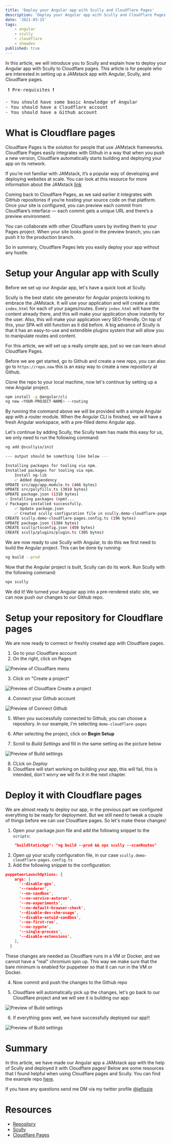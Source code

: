 ```yaml
---
title: 'Deploy your Angular app with Scully and Cloudflare Pages'
description: 'Deploy your Angular app with Scully and Cloudflare Pages'
date: '2021-03-15'
tags:
    - angular
    - scully
    - cloudflare
    - showdev
published: true
---
```


In this article, we will introduce you to Scully and explain how to deploy your Angular app with Scully to Cloudflare pages.
This article is for people who are interested in setting up a JAMstack app with Angular, Scully, and Cloudflare pages.

<pre>
 ❗ Pre-requisites ❗
 
- You should have some basic knowledge of Angular
- You should have a Cloudflare account
- You should have a Github account
</pre>

# What is Cloudflare pages

Cloudflare Pages is the solution for people that use JAMstack frameworks. Cloudflare Pages easily integrates with Github in a way that when you push a new version, Cloudflare automatically starts building and deploying your app on its network.

If you’re not familiar with JAMstack, it’s a popular way of developing and deploying websites at scale. You can look at this resource for more information about the JAMstack [link][jamstack]

Coming back to Cloudflare Pages, as we said earlier it integrates with GitHub repositories if you’re hosting your source code on that platform. Once your site is configured, you can preview each commit from Cloudflare’s interface — each commit gets a unique URL and there’s a preview environment.

You can collaborate with other Cloudflare users by inviting them to your Pages project. When your site looks good in the preview branch, you can push it to the production branch.

So in summary, Cloudflare Pages lets you easily deploy your app without any hustle.

# Setup your Angular app with Scully

Before we set up our Angular app, let's have a quick look at Scully.

Scully is the best static site generator for Angular projects looking to embrace the JAMstack.
It will use your application and will create a static `index.html` for each of your pages/routes. Every `index.html` will have the content already there, and this will make your application show instantly for the user. Also, this will make your application very SEO-friendly. On top of this, your SPA will still function as it did before.
A big advance of Scully is that it has an easy-to-use and extendible plugins system that will allow you to manipulate routes and content.

For this article, we will set up a really simple app, just so we can learn about Cloudflare Pages.

Before we are get started, go to Github and create a new repo, you can also go to `https://repo.new` this is an easy way to create a new repository at Github.

Clone the repo to your local machine, now let's continue by setting up a new Angular project.

```bash
npm install -g @angular/cli
ng new <YOUR-PROJECT-NAME> --routing
```

By running the command above we will be provided with a simple Angular app with a router module. When the Angular CLI is finished, we will have a fresh Angular workspace, with a pre-filled demo Angular app.

Let's continue by adding Scully, the Scully team has made this easy for us, we only need to run the following command:

```bash
ng add @scullyio/init

--- output should be something like below ---

Installing packages for tooling via npm.
Installed packages for tooling via npm.
    Install ng-lib
    ✅️ Added dependency
UPDATE src/app/app.module.ts (466 bytes)
UPDATE src/polyfills.ts (3019 bytes)
UPDATE package.json (1310 bytes)
- Installing packages (npm)...
√ Packages installed successfully.
    ✅️ Update package.json
    ✅️ Created scully configuration file in scully.demo-cloudflare-pages.confts
CREATE scully.demo-cloudflare-pages.config.ts (196 bytes)
UPDATE package.json (1384 bytes)
CREATE scully/tsconfig.json (450 bytes)
CREATE scully/plugins/plugin.ts (305 bytes)
```

We are now ready to use Scully with Angular, to do this we first need to build the Angular project. This can be done by running:

```bash
ng build --prod
```

Now that the Angular project is built, Scully can do its work. Run Scully with the following command:

```bash
npx scully
```

We did it! We turned your Angular app into a pre-rendered static site, we can now push our changes to our Github repo.

# Setup your repository for Cloudflare pages

We are now ready to connect or freshly created app with Cloudflare pages. 

1. Go to your Cloudflare account
2. On the right, click on Pages

![Preview of Cloudflare menu](./assets/cloudflare/cloudflare_menu.png)

3. Click on "Create a project"

![Preview of Cloudflare Create a project](./assets/cloudflare/cloudflare_create_project.png)

4. Connect your Github account

![Preview of Connect Github](./assets/cloudflare/connect_github.png)

5. When you successfully connected to Github, you can choose a repository. In our example, I'm selecting `demo-cloudflare-pages`

6. After selecting the project, click on **Begin Setup**

7. Scroll to *Build Settings* and fill in the same setting as the picture below

![Preview of Build settings](./assets/cloudflare/build_settings.png)

8. CLick on *Deploy*
9. Cloudflare will start working on building your app, this will fail, this is intended, don't worry we will fix it in the next chapter.

# Deploy it with Cloudflare pages

We are almost ready to deploy our app, in the previous part we configured everything to be ready for deployment. But we still need to tweak a couple of things before we can use Cloudflare pages. So let's make these changes!

1. Open your package.json file and add the following snippet to the `scripts`:

```json
    "buildStaticApp": "ng build --prod && npx scully --scanRoutes"
```
2. Open up your scully configuration file, in our case `scully.demo-cloudflare-pages.config.ts`
3. Add the following snippet to the configuration:

```json
puppeteerLaunchOptions: {
    args: [
      '--disable-gpu',
      '--renderer',
      '--no-sandbox',
      '--no-service-autorun',
      '--no-experiments',
      '--no-default-browser-check',
      '--disable-dev-shm-usage',
      '--disable-setuid-sandbox',
      '--no-first-run',
      '--no-zygote',
      '--single-process',
      '--disable-extensions',
    ],
  }
```

These changes are needed as Cloudflare runs in a VM or Docker, and we cannot have a "real" chromium spin up. This way we make sure that the bare minimum is enabled for puppeteer so that it can run in the VM or Docker.

4. Now commit and push the changes to the Github repo

5. Cloudflare will automatically pick up the changes, let's go back to our Cloudflare project and we will see it is building our app:

![Preview of Build settings](./assets/cloudflare/cloudflare_building.png)

6. If everything goes well, we have successfully deployed our app!! 

![Preview of Build settings](./assets/cloudflare/cloudflare_deploy.png)

# Summary

In this article, we have made our Angular app a JAMstack app with the help of Scully and deployed it with Cloudflare pages! Below are some resources that I found helpful when using Cloudflare pages and Scully. You can find the example repo [here][repo].

If you have any questions send me DM via my twitter profile [@jefiozie][@jefiozie]
 
# Resources

- [Repository][repo]
- [Scully][scully]
- [Cloudflare Pages][cloudflarepages]

[@jefiozie]: https://twitter.com/jefiozie
[repo]: https://github.com/Jefiozie/demo-cloudflare-pages
[scully]: https://scully.io/
[cloudflarepages]: https://pages.cloudflare.com/
[jamstack]: https://Jamstack.org/
